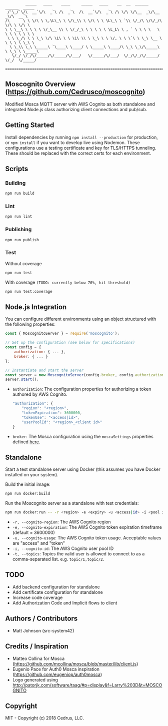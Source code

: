 ```text
         _____   ____    ____     _____   ____    __  __  ______  ______  _____      
 /'\_/`\/\  __`\/\  _`\ /\  _`\  /\  __`\/\  _`\ /\ \/\ \/\__  _\/\__  _\/\  __`\    
/\      \ \ \/\ \ \,\L\_\ \ \/\_\\ \ \/\ \ \ \L\_\ \ `\\ \/_/\ \/\/_/\ \/\ \ \/\ \   
\ \ \__\ \ \ \ \ \/_\__ \\ \ \/_/_\ \ \ \ \ \ \L_L\ \ , ` \ \ \ \   \ \ \ \ \ \ \ \  
 \ \ \_/\ \ \ \_\ \/\ \L\ \ \ \L\ \\ \ \_\ \ \ \/, \ \ \`\ \ \_\ \__ \ \ \ \ \ \_\ \ 
  \ \_\\ \_\ \_____\ `\____\ \____/ \ \_____\ \____/\ \_\ \_\/\_____\ \ \_\ \ \_____\
   \/_/ \/_/\/_____/\/_____/\/___/   \/_____/\/___/  \/_/\/_/\/_____/  \/_/  \/_____/
                                                                                     
=====================================================================================  

```

## Moscognito Overview (https://github.com/Cedrusco/moscognito)

Modified Mosca MQTT server with AWS Cognito as both standalone and integrated Node.js class authorizing client connections and pub/sub.

## Getting Started

Install dependencies by running `npm install --production` for production, or `npm install` if you want to develop live using Nodemon. These configurations use a testing certificate and key for TLS/HTTPS tunneling. These should be replaced with the correct certs for each environment.

## Scripts

### Building

```bash
npm run build
```

### Lint

```bash
npm run lint
```

### Publishing

```bash
npm run publish
```

### Test

Without coverage

```bash
npm run test
```

With coverage `(TODO: currently below 70%, hit threshold)`

```bash
npm run test:coverage
```

## Node.js Integration

You can configure different environments using an object structured with the following properties:

```javascript
const { MoscognitoServer } = require('moscognito');

// Set up the configuration (see below for specifications)
const config = {
    authorization: { ... },
    broker: { ... }
};

// Instantiate and start the server
const server = new MoscognitoServer(config.broker, config.authorization);
server.start();
```

* `authorization`: The configuration properties for authorizing a token authored by AWS Cognito.

    ```javascript
    "authorization": {
        "region": "<region>",
        "tokenExpiration": 3600000,
        "tokenUse": "<access|id>",
        "userPoolId": "<region>_<client id>"
    }
    ```

* `broker`: The Mosca configuration using the `moscaSettings` properties defined [here](https://github.com/mcollina/mosca/wiki/Mosca-basic-usage).

## Standalone

Start a test standalone server using Docker (this assumes you have Docker installed on your system).

Build the initial image:

```bash
npm run docker:build
```

Run the Moscognito server as a standalone with test credentials:

```bash
npm run docker:run -- -r <region> -e <expiry> -u <access|id> -i <pool id> -t <topics>
```

* `-r, --cognito-region`:  The AWS Cognito region
* `-e, --cognito-expiration`:  The AWS Cognito token expiration timeframe (default = 3600000)
* `-u, --cognito-usage`:  The AWS Cognito token usage.  Acceptable values are "access" and "token"
* `-i, --cognito-id`:  The AWS Cognito user pool ID
* `-t, --topics`:  Topics the valid user is allowed to connect to as a comma-separated list. e.g. `topic/1,topic/2`.

## TODO

* Add backend configuration for standalone
* Add certificate configuration for standalone
* Increase code coverage
* Add Authorization Code and Implicit flows to client

## Authors / Contributors

* Matt Johnson (src-system42)

## Credits / Inspiration

* Matteo Collina for Mosca (https://github.com/mcollina/mosca/blob/master/lib/client.js)
* Eugenio Pace for Auth0 Mosca inspiration (https://github.com/eugeniop/auth0mosca)
* Logo generated using http://patorjk.com/software/taag/#p=display&f=Larry%203D&t=MOSCOGNITO

## Copyright

MIT - Copyright (c) 2018 Cedrus, LLC.